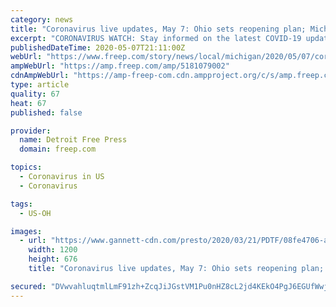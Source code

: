 ```yaml
---
category: news
title: "Coronavirus live updates, May 7: Ohio sets reopening plan; Michigan not quite there yet"
excerpt: "CORONAVIRUS WATCH: Stay informed on the latest COVID-19 updates, locally and nationally. Sign up for our newsletter here. Michigan's stay-at-home order is extended through May 28, Gov. Gretchen Whitmer said Thursday."
publishedDateTime: 2020-05-07T21:11:00Z
webUrl: "https://www.freep.com/story/news/local/michigan/2020/05/07/coronavirus-covid-19-michigan-updates/5181079002/"
ampWebUrl: "https://amp.freep.com/amp/5181079002"
cdnAmpWebUrl: "https://amp-freep-com.cdn.ampproject.org/c/s/amp.freep.com/amp/5181079002"
type: article
quality: 67
heat: 67
published: false

provider:
  name: Detroit Free Press
  domain: freep.com

topics:
  - Coronavirus in US
  - Coronavirus

tags:
  - US-OH

images:
  - url: "https://www.gannett-cdn.com/presto/2020/03/21/PDTF/08fe4706-aeef-4c68-8db9-f66a098fe625-GettyImages-1203949841.jpg?auto=webp&crop=785,442,x1,y0&format=pjpg&width=1200"
    width: 1200
    height: 676
    title: "Coronavirus live updates, May 7: Ohio sets reopening plan; Michigan not quite there yet"

secured: "DVwvahluqtmlLmF91zh+ZcqJiJGstVM1Pu0nHZ8cL2jd4KEkO4PgJ6EGUfWwjoyvv4nYuIK7sgGXUNqBXqDEGNrPE6TJHJWufgND5IF/a8ieJ2kPGDPUJk4mgRd+dk0GBoql1QQhOdQxdw7liuKWoceAj85zP9X3lc39r87aPnFSEKXBqtCcBpsi7B7AUUDS0my8xCa0E6UPZm7DayamcabQ/zGg82MQqiN0H83164v9PAqrHEE13tlqMOC/HIZ/LbO4Dvrh+JihYx/thbFHNyC3JerU8Il2gEzYwDF5Q7oTzItpCEZN412O3uhZqeooKWB+8snT4idDQOPbcGJHwXCtxauP2Zz0ANVTmDyRPPTeJcAKjuTY5orxHWSrQyBgEU1gDFrSct3k7atsYzwwOkGPUA7Mb0Is+OhsX/kof9mYuVIGBVubJxQkjowTuOKAHn9po5Gih7WILvX68prCygcBXVfFAzcGNAjHQA27z3M=;8p3UEcPFc6mRiwxp/J7gkA=="
---
```



